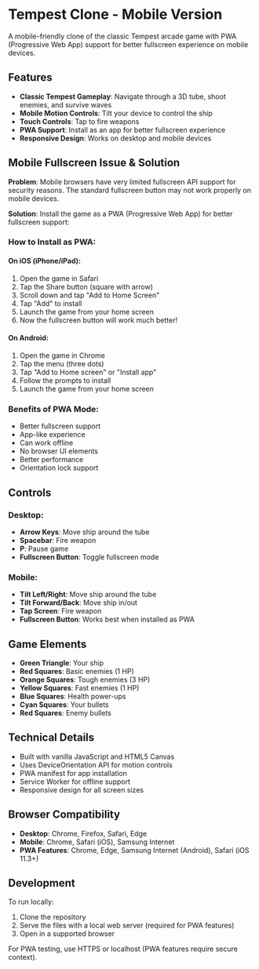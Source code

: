 # Tempest Clone - Mobile Version

A mobile-friendly clone of the classic Tempest arcade game with PWA (Progressive Web App) support for better fullscreen experience on mobile devices.

## Features

- **Classic Tempest Gameplay**: Navigate through a 3D tube, shoot enemies, and survive waves
- **Mobile Motion Controls**: Tilt your device to control the ship
- **Touch Controls**: Tap to fire weapons
- **PWA Support**: Install as an app for better fullscreen experience
- **Responsive Design**: Works on desktop and mobile devices

## Mobile Fullscreen Issue & Solution

**Problem**: Mobile browsers have very limited fullscreen API support for security reasons. The standard fullscreen button may not work properly on mobile devices.

**Solution**: Install the game as a PWA (Progressive Web App) for better fullscreen support:

### How to Install as PWA:

#### On iOS (iPhone/iPad):
1. Open the game in Safari
2. Tap the Share button (square with arrow)
3. Scroll down and tap "Add to Home Screen"
4. Tap "Add" to install
5. Launch the game from your home screen
6. Now the fullscreen button will work much better!

#### On Android:
1. Open the game in Chrome
2. Tap the menu (three dots)
3. Tap "Add to Home screen" or "Install app"
4. Follow the prompts to install
5. Launch the game from your home screen

### Benefits of PWA Mode:
- Better fullscreen support
- App-like experience
- Can work offline
- No browser UI elements
- Better performance
- Orientation lock support

## Controls

### Desktop:
- **Arrow Keys**: Move ship around the tube
- **Spacebar**: Fire weapon
- **P**: Pause game
- **Fullscreen Button**: Toggle fullscreen mode

### Mobile:
- **Tilt Left/Right**: Move ship around the tube
- **Tilt Forward/Back**: Move ship in/out
- **Tap Screen**: Fire weapon
- **Fullscreen Button**: Works best when installed as PWA

## Game Elements

- **Green Triangle**: Your ship
- **Red Squares**: Basic enemies (1 HP)
- **Orange Squares**: Tough enemies (3 HP)
- **Yellow Squares**: Fast enemies (1 HP)
- **Blue Squares**: Health power-ups
- **Cyan Squares**: Your bullets
- **Red Squares**: Enemy bullets

## Technical Details

- Built with vanilla JavaScript and HTML5 Canvas
- Uses DeviceOrientation API for motion controls
- PWA manifest for app installation
- Service Worker for offline support
- Responsive design for all screen sizes

## Browser Compatibility

- **Desktop**: Chrome, Firefox, Safari, Edge
- **Mobile**: Chrome, Safari (iOS), Samsung Internet
- **PWA Features**: Chrome, Edge, Samsung Internet (Android), Safari (iOS 11.3+)

## Development

To run locally:
1. Clone the repository
2. Serve the files with a local web server (required for PWA features)
3. Open in a supported browser

For PWA testing, use HTTPS or localhost (PWA features require secure context).
